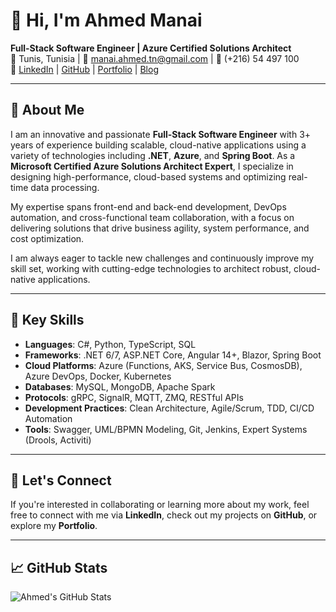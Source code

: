 # 👋 Hi, I'm Ahmed Manai

**Full-Stack Software Engineer | Azure Certified Solutions Architect**  
📍 Tunis, Tunisia | 📧 [manai.ahmed.tn@gmail.com](mailto:manai.ahmed.tn@gmail.com) | 📱 (+216) 54 497 100  
🔗 [LinkedIn](#) | [GitHub](#) | [Portfolio](#) | [Blog](#)

---

## 🚀 About Me

I am an innovative and passionate **Full-Stack Software Engineer** with 3+ years of experience building scalable, cloud-native applications using a variety of technologies including **.NET**, **Azure**, and **Spring Boot**. As a **Microsoft Certified Azure Solutions Architect Expert**, I specialize in designing high-performance, cloud-based systems and optimizing real-time data processing.

My expertise spans front-end and back-end development, DevOps automation, and cross-functional team collaboration, with a focus on delivering solutions that drive business agility, system performance, and cost optimization.

I am always eager to tackle new challenges and continuously improve my skill set, working with cutting-edge technologies to architect robust, cloud-native applications.

---

## 💼 Key Skills

- **Languages**: C#, Python, TypeScript, SQL
- **Frameworks**: .NET 6/7, ASP.NET Core, Angular 14+, Blazor, Spring Boot
- **Cloud Platforms**: Azure (Functions, AKS, Service Bus, CosmosDB), Azure DevOps, Docker, Kubernetes
- **Databases**: MySQL, MongoDB, Apache Spark
- **Protocols**: gRPC, SignalR, MQTT, ZMQ, RESTful APIs
- **Development Practices**: Clean Architecture, Agile/Scrum, TDD, CI/CD Automation
- **Tools**: Swagger, UML/BPMN Modeling, Git, Jenkins, Expert Systems (Drools, Activiti)

---


## 🌱 Let's Connect

If you're interested in collaborating or learning more about my work, feel free to connect with me via **LinkedIn**, check out my projects on **GitHub**, or explore my **Portfolio**.

---

## 📈 GitHub Stats

![Ahmed's GitHub Stats](https://github-readme-stats.vercel.app/api?username=Ahmed-Manai&show_icons=true&hide_title=true&count_private=true&hide=prs&theme=radical)
